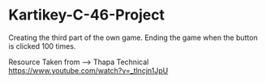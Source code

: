 # Kartikey-C-46-Project
Creating the third part of the own game.
Ending the game when the button is clicked 100 times.

Resource Taken from -->
Thapa Technical
https://www.youtube.com/watch?v=_tlncjn1JpU